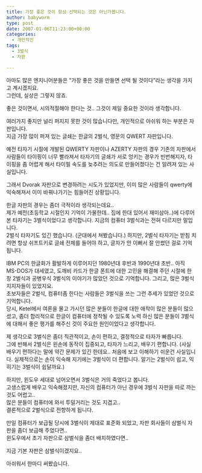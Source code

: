 ```yaml
---
title: 가장 좋은 것이 항상 선택되는 것은 아닌가봅니다.
author: babyworm
type: post
date: 2007-01-06T11:23:00+00:00
categories:
  - 개인적인
tags:
  - 3벌식
  - 자판

---
```

아마도 많은 엔지니어분들은 &#8220;가장 좋은 것을 만들면 선택 될 것이다&#8221;라는 생각을 가지고 계시겠지요.  
그런데, 실상은 그렇지 않죠.

좋은 것이면서, 시의적절해야 한다는 것.. 그것이 제일 중요한 것이라 생각합니다. 

여러가지 좋지만 널리 퍼지지 못한 것이 많습니다만, 개인적으로 아쉬워 하는 부분은 자판입니다.  
지금 가장 많이 퍼져 있는 글쇄는 한글의 2벌식, 영문의 QWERT 자판입니다. 

예전 타자기 시절에 개발된 QWERTY 자판이나 AZERTY 자판의 경우 기존의 자판에서 사람들이 타이핑이 너무 빨라져서 타자기의 글쇄가 서로 엉키는 경우가 빈번해지자, 타이핑을 좀 어렵게 해서 타이필 속도를 늦추려는 의도로 만들어졌다는 건 알려져 있는 사실입니다. 

그래서 Dvorak 자판으로 변경하려는 시도가 있었지만, 이미 많은 사람들이 qwerty에 익숙해져서 이미 바꿔나가기는 힘들어진 상황입니다. 

한글 자판의 경우는 좀더 극적이라 생각되는데요..  
제가 예전(초등학교 시절인지 기억이 가물한데.. 집에 한대 있어서 재미삼아..)에 다루어본 타자기는 3벌식이었다고 생각합니다. 지금의 컴퓨터 3벌식과는 전혀 다르지만 말입니다.  
2벌식 타자기도 있긴 했습니다. (군대에서 쳐봤습니다.) 하지만, 2벌식 타자기는 받침 치려면 항상 쉬프트키로 글쇄 전체를 들어야 하고, 글자가 안 이뻐서 잘 안썼던 걸로 기억됩니다. 

IBM PC의 한글화가 활발하게 이루어지던 1980년대 후반과 1990년대 초반.. 아직 MS-DOS가 대세였고, 도깨비 카드가 한글 폰트에 대한 고민을 해결해 주던 시절에 한창 2벌식과 공병우식 3벌식의 이야기가 많았던 것으로 기억합니다. 그리고, 많은 3벌식 지지자들이 있었지요.  
초보자들은 2벌식, 컴퓨터좀 한다는 사람들은 3벌식을 쓰는 그런 추세가 있었던 것으로 기억합니다.  
당시, Ketel에서 여론을 몰고 가시던 많은 분들이 한글에 대한 애착이 많은 분들이 많으셨고, 좀더 합리적으로 한글이 컴퓨터에 정착될 수 있도록 노력 하신 많은 분들이 3벌식에 대해서 좋은 평가를 해주신 것이 주요한 원인이었다고 생각합니다. 

제 생각으로 3벌식은 좀더 직관적이고, 손이 편하고, 결정적으로 타자가 빠릅니다.  
그에 반해서 2벌식은 왼손에 동작이 집중되고, 타자가 느리고, 배우기 편합니다. (사실 배우기 편하다는 말에 약간 문제가 있긴 한데요.. 처음에 보고 이해하기 쉬운건 사실입니다. 실제적으로는 손이 익숙해 지기에는 3벌식이 더 편합니다. 알기는 2벌식이 쉽고, 익히기는 3벌식이 쉽달까요.)

하지만, 윈도우 세대로 넘어오면서 3벌식은 거의 죽었다고 봅니다.  
고생스럽게 배우고 익숙해졌지만, 자신의 컴퓨터가 아닌 경우에 3벌식 자판을 따로 까는 것도 어렵고..  
많은 분들이 컴퓨터에 와서 투덜거리는 것도 지겹고..  
결론적으로 2벌식으로 전향하게 됩니다. 

만일 컴퓨터가 보급될 당시에 3벌식이 제대로 표준화 되었고, 자판 회사들이 삼벌식 자판을 좀더 보급해 주었다면..  
윈도우에서 초기 자판으로 삼벌식을 좀더 배치하였다면..

지금 기본 자판은 삼벌식이겠지요.. 

아쉬워서 한마디 써봤습니다.
